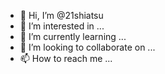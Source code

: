 - 👋 Hi, I’m @21shiatsu
- 👀 I’m interested in ...
- 🌱 I’m currently learning ...
- 💞️ I’m looking to collaborate on ...
- 📫 How to reach me ...

<!---
21shiatsu/21shiatsu is a ✨ special ✨ repository because its `README.md` (this file) appears on your GitHub profile.
You can click the Preview link to take a look at your changes.
--->
